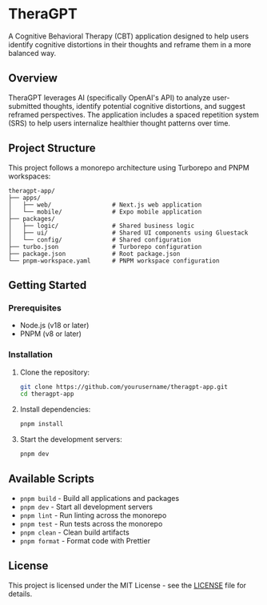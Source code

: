 # TheraGPT

A Cognitive Behavioral Therapy (CBT) application designed to help users identify cognitive distortions in their thoughts and reframe them in a more balanced way.

## Overview

TheraGPT leverages AI (specifically OpenAI's API) to analyze user-submitted thoughts, identify potential cognitive distortions, and suggest reframed perspectives. The application includes a spaced repetition system (SRS) to help users internalize healthier thought patterns over time.

## Project Structure

This project follows a monorepo architecture using Turborepo and PNPM workspaces:

```
theragpt-app/
├── apps/
│   ├── web/                 # Next.js web application
│   └── mobile/              # Expo mobile application
├── packages/
│   ├── logic/               # Shared business logic
│   ├── ui/                  # Shared UI components using Gluestack
│   └── config/              # Shared configuration
├── turbo.json               # Turborepo configuration
├── package.json             # Root package.json
└── pnpm-workspace.yaml      # PNPM workspace configuration
```

## Getting Started

### Prerequisites

- Node.js (v18 or later)
- PNPM (v8 or later)

### Installation

1. Clone the repository:
   ```bash
   git clone https://github.com/yourusername/theragpt-app.git
   cd theragpt-app
   ```

2. Install dependencies:
   ```bash
   pnpm install
   ```

3. Start the development servers:
   ```bash
   pnpm dev
   ```

## Available Scripts

- `pnpm build` - Build all applications and packages
- `pnpm dev` - Start all development servers
- `pnpm lint` - Run linting across the monorepo
- `pnpm test` - Run tests across the monorepo
- `pnpm clean` - Clean build artifacts
- `pnpm format` - Format code with Prettier

## License

This project is licensed under the MIT License - see the [LICENSE](LICENSE) file for details.